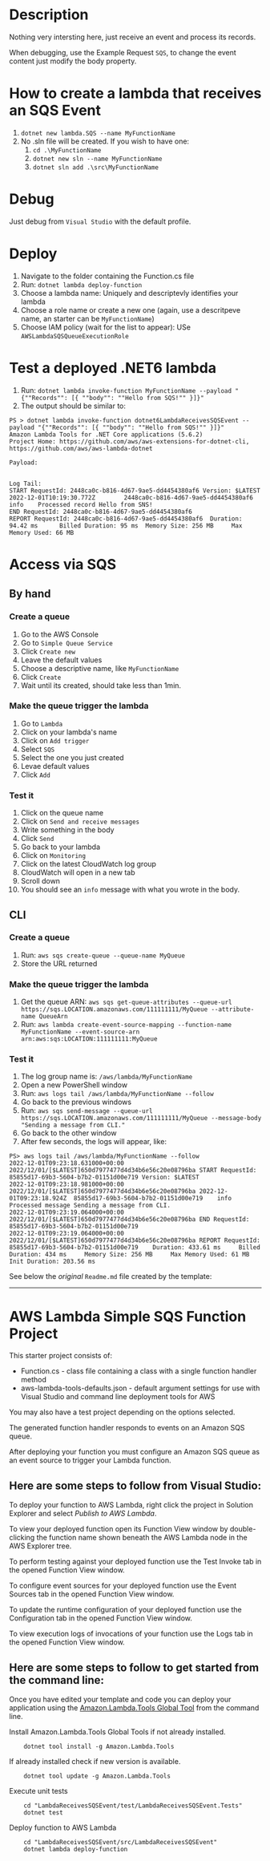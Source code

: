 # Description
Nothing very intersting here, just receive an event and process its records.

When debugging, use the Example Request ```SQS```, to change the event content just modify the body property.

# How to create a lambda that receives an SQS Event
1. ```dotnet new lambda.SQS --name MyFunctionName```
2. No .sln file will be created. If you wish to have one:
   1. ```cd .\MyFunctionName```
   2. ```dotnet new sln --name MyFunctionName```
   3. ```dotnet sln add .\src\MyFunctionName```

# Debug
Just debug from ```Visual Studio``` with the default profile.

# Deploy
1. Navigate to the folder containing the Function.cs file
2. Run: ```dotnet lambda deploy-function```
3. Choose a lambda name: Uniquely and descriptevly identifies your lambda
4. Choose a role name or create a new one (again, use a descritpeve name, an starter can be ```MyFunctionName```)
5. Choose IAM policy (wait for the list to appear): USe ```AWSLambdaSQSQueueExecutionRole```

# Test a deployed .NET6 lambda
1. Run: ```dotnet lambda invoke-function MyFunctionName --payload "{""Records"": [{ ""body"": ""Hello from SQS!"" }]}"```
2. The output should be similar to:
```
PS > dotnet lambda invoke-function dotnet6LambdaReceivesSQSEvent --payload "{""Records"": [{ ""body"": ""Hello from SQS!"" }]}"
Amazon Lambda Tools for .NET Core applications (5.6.2)
Project Home: https://github.com/aws/aws-extensions-for-dotnet-cli, https://github.com/aws/aws-lambda-dotnet

Payload:


Log Tail:
START RequestId: 2448ca0c-b816-4d67-9ae5-dd4454380af6 Version: $LATEST
2022-12-01T10:19:30.772Z        2448ca0c-b816-4d67-9ae5-dd4454380af6    info    Processed record Hello from SNS!
END RequestId: 2448ca0c-b816-4d67-9ae5-dd4454380af6
REPORT RequestId: 2448ca0c-b816-4d67-9ae5-dd4454380af6  Duration: 94.42 ms      Billed Duration: 95 ms  Memory Size: 256 MB     Max Memory Used: 66 MB
```

# Access via SQS

## By hand
### Create a queue
1. Go to the AWS Console
2. Go to ```Simple Queue Service```
3. Click ```Create new```
4. Leave the default values
5. Choose a descriptive name, like ```MyFunctionName```
6. Click ```Create```
7. Wait until its created, should take less than 1min.

### Make the queue trigger the lambda
1. Go to ```Lambda```
2. Click on your lambda's name
3. Click on ```Add trigger```
4. Select ```SQS```
5. Select the one you just created
6. Levae default values
7. Click ```Add```

### Test it
1. Click on the queue name
2. Click on ```Send and receive messages```
3. Write something in the body
4. Click ```Send```
5. Go back to your lambda
6. Click on ```Monitoring```
7. Click on the latest CloudWatch log group
8. CloudWatch will open in a new tab
8. Scroll down
9. You should see an ```info``` message with what you wrote in the body.

## CLI
### Create a queue
1. Run: ```aws sqs create-queue --queue-name MyQueue```
2. Store the URL returned

### Make the queue trigger the lambda
1. Get the queue ARN: ```aws sqs get-queue-attributes --queue-url https://sqs.LOCATION.amazonaws.com/111111111/MyQueue --attribute-name QueueArn```
2. Run: ```aws lambda create-event-source-mapping --function-name MyFunctionName --event-source-arn arn:aws:sqs:LOCATION:111111111:MyQueue```

### Test it
1. The log group name is: ```/aws/lambda/MyFunctionName```
2. Open a new PowerShell window
3. Run: ```aws logs tail /aws/lambda/MyFunctionName --follow```
4. Go back to the previous windows
5. Run: ```aws sqs send-message --queue-url https://sqs.LOCATION.amazonaws.com/111111111/MyQueue --message-body "Sending a message from CLI."```
6. Go back to the other window
7. After few seconds, the logs will appear, like:

```
PS> aws logs tail /aws/lambda/MyFunctionName --follow
2022-12-01T09:23:18.631000+00:00 2022/12/01/[$LATEST]650d7977477d4d34b6e56c20e08796ba START RequestId: 85855d17-69b3-5604-b7b2-01151d00e719 Version: $LATEST
2022-12-01T09:23:18.981000+00:00 2022/12/01/[$LATEST]650d7977477d4d34b6e56c20e08796ba 2022-12-01T09:23:18.924Z  85855d17-69b3-5604-b7b2-01151d00e719    info    Processed message Sending a message from CLI.
2022-12-01T09:23:19.064000+00:00 2022/12/01/[$LATEST]650d7977477d4d34b6e56c20e08796ba END RequestId: 85855d17-69b3-5604-b7b2-01151d00e719
2022-12-01T09:23:19.064000+00:00 2022/12/01/[$LATEST]650d7977477d4d34b6e56c20e08796ba REPORT RequestId: 85855d17-69b3-5604-b7b2-01151d00e719    Duration: 433.61 ms     Billed Duration: 434 ms     Memory Size: 256 MB     Max Memory Used: 61 MB  Init Duration: 203.56 ms
```


See below the *original* ```Readme.md``` file created by the template:

---
# AWS Lambda Simple SQS Function Project

This starter project consists of:
* Function.cs - class file containing a class with a single function handler method
* aws-lambda-tools-defaults.json - default argument settings for use with Visual Studio and command line deployment tools for AWS

You may also have a test project depending on the options selected.

The generated function handler responds to events on an Amazon SQS queue.

After deploying your function you must configure an Amazon SQS queue as an event source to trigger your Lambda function.

## Here are some steps to follow from Visual Studio:

To deploy your function to AWS Lambda, right click the project in Solution Explorer and select *Publish to AWS Lambda*.

To view your deployed function open its Function View window by double-clicking the function name shown beneath the AWS Lambda node in the AWS Explorer tree.

To perform testing against your deployed function use the Test Invoke tab in the opened Function View window.

To configure event sources for your deployed function use the Event Sources tab in the opened Function View window.

To update the runtime configuration of your deployed function use the Configuration tab in the opened Function View window.

To view execution logs of invocations of your function use the Logs tab in the opened Function View window.

## Here are some steps to follow to get started from the command line:

Once you have edited your template and code you can deploy your application using the [Amazon.Lambda.Tools Global Tool](https://github.com/aws/aws-extensions-for-dotnet-cli#aws-lambda-amazonlambdatools) from the command line.

Install Amazon.Lambda.Tools Global Tools if not already installed.
```
    dotnet tool install -g Amazon.Lambda.Tools
```

If already installed check if new version is available.
```
    dotnet tool update -g Amazon.Lambda.Tools
```

Execute unit tests
```
    cd "LambdaReceivesSQSEvent/test/LambdaReceivesSQSEvent.Tests"
    dotnet test
```

Deploy function to AWS Lambda
```
    cd "LambdaReceivesSQSEvent/src/LambdaReceivesSQSEvent"
    dotnet lambda deploy-function
```

